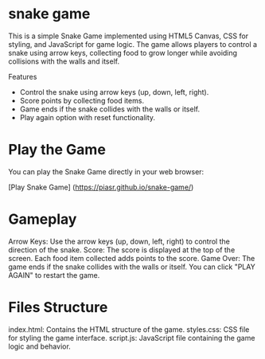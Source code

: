 # snake game
This is a simple Snake Game implemented using HTML5 Canvas, CSS for styling, and JavaScript for game logic. The game allows players to control a snake using arrow keys, collecting food to grow longer while avoiding collisions with the walls and itself.


Features
- Control the snake using arrow keys (up, down, left, right).
- Score points by collecting food items.
- Game ends if the snake collides with the walls or itself.
- Play again option with reset functionality.


# Play the Game

You can play the Snake Game directly in your web browser:

[Play Snake Game] (https://piasr.github.io/snake-game/)


# Gameplay
Arrow Keys: Use the arrow keys (up, down, left, right) to control the direction of the snake.
Score: The score is displayed at the top of the screen. Each food item collected adds points to the score.
Game Over: The game ends if the snake collides with the walls or itself. You can click "PLAY AGAIN" to restart the game.

# Files Structure
index.html: Contains the HTML structure of the game.
styles.css: CSS file for styling the game interface.
script.js: JavaScript file containing the game logic and behavior.
